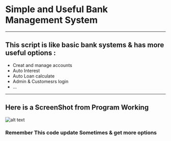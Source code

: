 # Simple and Useful Bank Management System
***



## This script is like basic bank systems & has more useful options :

* Creat and manage accounts
* Auto Interest 
* Auto Loan calculate
* Admin & Customesrs login
* ...
---

## Here is a ScreenShot from Program Working

![alt text](http://s4.picofile.com/file/8362954250/Screenshot_from_2019_06_08_14_38_05.png "")

### Remember This code update Sometimes & get more options
